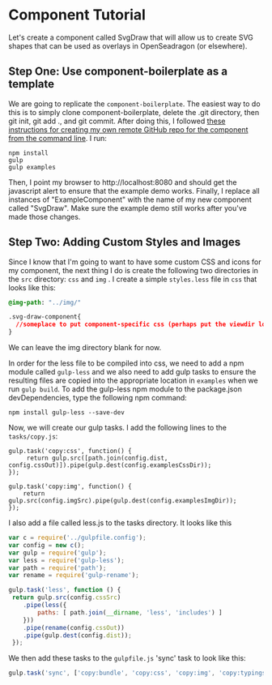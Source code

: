 # Component Tutorial

Let's create a component called SvgDraw that will allow us to create SVG shapes that can be used as overlays in OpenSeadragon \(or elsewhere\).

## Step One: Use component-boilerplate as a template

We are going to replicate the `component-boilerplate`.  The easiest way to do this is to simply clone component-boilerplate, delete the .git directory, then git init, git add ., and git commit.  After doing this, I followed [these instructions for creating my own remote GitHub repo for the component from the command line](https://help.github.com/articles/adding-an-existing-project-to-github-using-the-command-line/).  I run:

```
npm install
gulp
gulp examples
```

Then, I point my browser to http:\/\/localhost:8080 and should get the javascript alert to ensure that the example demo works.  Finally, I replace all instances of "ExampleComponent" with the name of my new component called "SvgDraw".  Make sure the example demo still works after you've made those changes.

## Step Two: Adding Custom Styles and Images

Since I know that I'm going to want to have some custom CSS and icons for my component, the next thing I do is create the following two  directories in the `src` directory: `css` and `img` .  I create a simple `styles.less` file in `css` that looks like this:

```css
@img-path: "../img/" 

.svg-draw-component{
  //someplace to put component-specific css (perhaps put the viewdir logo here?)
}
```

We can leave the img directory blank for now.

In order for the less file to be compiled into css, we need to add a npm module called `gulp-less` and we also need to add gulp tasks to ensure the resulting files are copied into the appropriate location in `examples` when we run `gulp build`.  To add the gulp-less npm module to the package.json devDependencies, type the following npm command:

```
npm install gulp-less --save-dev
```

Now, we will create our gulp tasks.  I add the following lines to the `tasks/copy.js`:

```
gulp.task('copy:css', function() {
     return gulp.src([path.join(config.dist, config.cssOut)]).pipe(gulp.dest(config.examplesCssDir)); 
});

gulp.task('copy:img', function() {
    return gulp.src(config.imgSrc).pipe(gulp.dest(config.examplesImgDir));
});
```

I also add a file called less.js to the tasks directory.  It looks like this

```js
var c = require('../gulpfile.config');
var config = new c();
var gulp = require('gulp');
var less = require('gulp-less');
var path = require('path');
var rename = require('gulp-rename');

gulp.task('less', function () {
 return gulp.src(config.cssSrc) 
    .pipe(less({ 
        paths: [ path.join(__dirname, 'less', 'includes') ]    
    })) 
    .pipe(rename(config.cssOut)) 
    .pipe(gulp.dest(config.dist));
 });
```

We then add these tasks to the `gulpfile.js` 'sync' task to look like this:

```js
gulp.task('sync', ['copy:bundle', 'copy:css', 'copy:img', 'copy:typings']);
```

